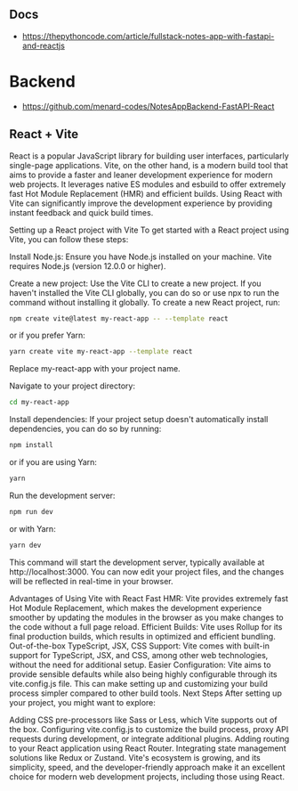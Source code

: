 
## Docs

- https://thepythoncode.com/article/fullstack-notes-app-with-fastapi-and-reactjs

# Backend

- https://github.com/menard-codes/NotesAppBackend-FastAPI-React

## React + Vite


React is a popular JavaScript library for building user interfaces, particularly single-page applications. Vite, on the other hand, is a modern build tool that aims to provide a faster and leaner development experience for modern web projects. It leverages native ES modules and esbuild to offer extremely fast Hot Module Replacement (HMR) and efficient builds. Using React with Vite can significantly improve the development experience by providing instant feedback and quick build times.

Setting up a React project with Vite
To get started with a React project using Vite, you can follow these steps:

Install Node.js: Ensure you have Node.js installed on your machine. Vite requires Node.js (version 12.0.0 or higher).

Create a new project: Use the Vite CLI to create a new project. If you haven't installed the Vite CLI globally, you can do so or use npx to run the command without installing it globally. To create a new React project, run:

```bash
npm create vite@latest my-react-app -- --template react
```

or if you prefer Yarn:

```bash
yarn create vite my-react-app --template react
```

Replace my-react-app with your project name.

Navigate to your project directory:

```bash
cd my-react-app
```

Install dependencies: If your project setup doesn't automatically install dependencies, you can do so by running:

```bash
npm install
```

or if you are using Yarn:

```bash
yarn
```
Run the development server:

```bash
npm run dev
```

or with Yarn:
```bash
yarn dev
```

This command will start the development server, typically available at http://localhost:3000. You can now edit your project files, and the changes will be reflected in real-time in your browser.

Advantages of Using Vite with React
Fast HMR: Vite provides extremely fast Hot Module Replacement, which makes the development experience smoother by updating the modules in the browser as you make changes to the code without a full page reload.
Efficient Builds: Vite uses Rollup for its final production builds, which results in optimized and efficient bundling.
Out-of-the-box TypeScript, JSX, CSS Support: Vite comes with built-in support for TypeScript, JSX, and CSS, among other web technologies, without the need for additional setup.
Easier Configuration: Vite aims to provide sensible defaults while also being highly configurable through its vite.config.js file. This can make setting up and customizing your build process simpler compared to other build tools.
Next Steps
After setting up your project, you might want to explore:

Adding CSS pre-processors like Sass or Less, which Vite supports out of the box.
Configuring vite.config.js to customize the build process, proxy API requests during development, or integrate additional plugins.
Adding routing to your React application using React Router.
Integrating state management solutions like Redux or Zustand.
Vite's ecosystem is growing, and its simplicity, speed, and the developer-friendly approach make it an excellent choice for modern web development projects, including those using React.


  

  
